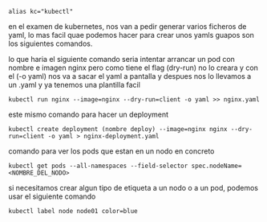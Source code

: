 ```shell
alias kc="kubectl"
```

en el examen de kubernetes, nos van a pedir generar varios ficheros de yaml, lo mas facil quae podemos hacer para crear unos yamls guapos son los siguientes comandos.

lo que haria el siguiente comando seria intentar arrancar un pod con nombre e imagen nginx pero como tiene el flag (dry-run) no lo creara y con el (-o yaml) nos va a sacar el yaml a pantalla y despues nos lo llevamos a un .yaml y ya tenemos una plantilla facil

```shell
kubectl run nginx --image=nginx --dry-run=client -o yaml >> nginx.yaml
```

este mismo comando para hacer un deployment

```shell
kubectl create deployment (nombre deploy) --image=nginx nginx --dry-run=client -o yaml > nginx-deployment.yaml
```

comando para ver los pods que estan en un nodo en concreto

```shell
kubectl get pods --all-namespaces --field-selector spec.nodeName=<NOMBRE_DEL_NODO>
```

si necesitamos crear algun tipo de etiqueta a un nodo o a un pod, podemos usar el siguiente comando

```shell
kubectl label node node01 color=blue
```

      
